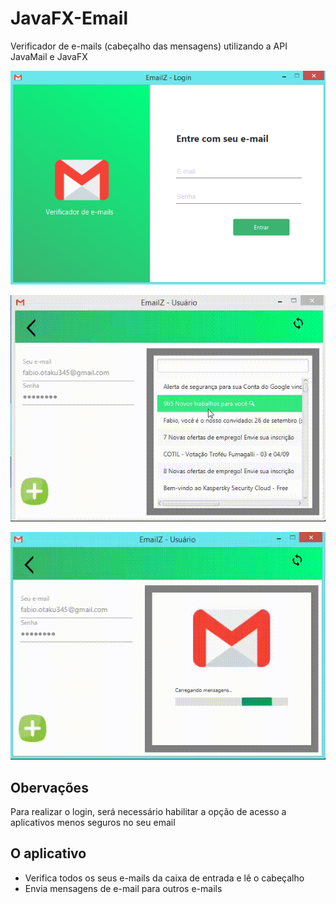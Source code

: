 # JavaFX-Email
Verificador de e-mails (cabeçalho das mensagens) utilizando a API JavaMail e JavaFX

![Tela de Login](https://github.com/FabioAugustoRodrigues/JavaFX-Email/blob/master/screenshots/Tela%20de%20login.png)

![Abrindo mensagens](https://github.com/FabioAugustoRodrigues/JavaFX-Email/blob/master/screenshots/mensagensCarregadas.gif)

![Carregando mensagens](https://github.com/FabioAugustoRodrigues/JavaFX-Email/blob/master/screenshots/carregando.gif)

## Obervações
Para realizar o login, será necessário habilitar a opção de acesso a aplicativos menos seguros no seu email

## O aplicativo
- Verifica todos os seus e-mails da caixa de entrada e lê o cabeçalho
- Envia mensagens de e-mail para outros e-mails
